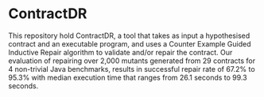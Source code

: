 # ContractDR

This repository hold ContractDR, a tool that takes as input a hypothesised contract and an executable program, and uses a Counter Example Guided Inductive Repair algorithm to validate and/or repair the contract. Our evaluation of repairing over 2,000 mutants generated from 29 contracts for 4 non-trivial Java benchmarks, results in successful repair rate of 67.2% to 95.3% with median execution time that ranges from 26.1 seconds to 99.3 seconds.

